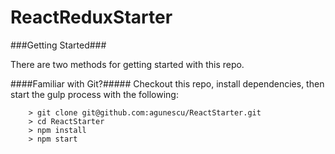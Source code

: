 # ReactReduxStarter

###Getting Started###

There are two methods for getting started with this repo.

####Familiar with Git?#####
Checkout this repo, install dependencies, then start the gulp process with the following:

```
	> git clone git@github.com:agunescu/ReactStarter.git
	> cd ReactStarter
	> npm install
	> npm start
```
